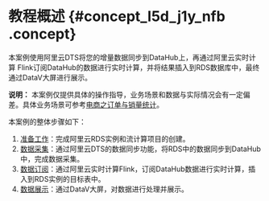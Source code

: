 # 教程概述 {#concept_l5d_j1y_nfb .concept}

本案例使用阿里云DTS将您的增量数据同步到DataHub上，再通过阿里云实时计算 Flink订阅DataHub的数据进行实时计算，并将结果插入到RDS数据库中，最终通过DataV大屏进行展示。

**说明：** 本案例仅提供具体的操作指导，业务场景和数据与实际情况会有一定偏差。具体业务场景可参考[电商之订单与销量统计](https://help.aliyun.com/document_detail/65670.html)。

本案例的整体步骤如下：

1.  [准备工作](cn.zh-CN/最佳实践/流计算与DataV数据大屏实践/准备工作.md#)：完成阿里云RDS实例和流计算项目的创建。
2.  [数据采集](cn.zh-CN/最佳实践/流计算与DataV数据大屏实践/数据采集.md#)：通过阿里云DTS的数据同步功能，将RDS中的数据同步到DataHub中，完成数据采集。
3.  [数据订阅](cn.zh-CN/最佳实践/流计算与DataV数据大屏实践/数据订阅.md#)：通过阿里云实时计算Flink，订阅DataHub数据进行实时计算，插入到RDS实例的目标表中。
4.  [数据展示](cn.zh-CN/最佳实践/流计算与DataV数据大屏实践/数据展示.md#)：通过DataV大屏，对数据进行处理并展示。

